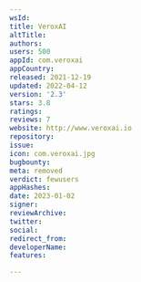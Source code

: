 ```yaml
---
wsId: 
title: VeroxAI
altTitle: 
authors: 
users: 500
appId: com.veroxai
appCountry: 
released: 2021-12-19
updated: 2022-04-12
version: '2.3'
stars: 3.8
ratings: 
reviews: 7
website: http://www.veroxai.io
repository: 
issue: 
icon: com.veroxai.jpg
bugbounty: 
meta: removed
verdict: fewusers
appHashes: 
date: 2023-01-02
signer: 
reviewArchive: 
twitter: 
social: 
redirect_from: 
developerName: 
features: 

---
```


